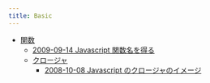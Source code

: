 ```yaml
---
title: Basic
---
```



- [関数](./関数/index.md)
    - [2009-09-14 Javascript 関数名を得る](./../../../../d/2009/09/14/Javascript_関数名を得る.md)
    - [クロージャ](./関数/クロージャ/index.md)
        - [2008-10-08 Javascript のクロージャのイメージ](./../../../../d/2008/10/08/Javascript_のクロージャのイメージ.md)




